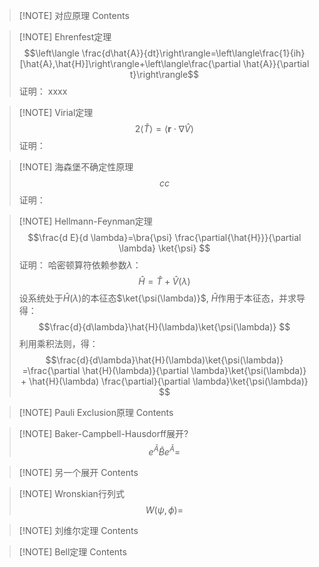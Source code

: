 
> [!NOTE] 对应原理
> Contents


> [!NOTE] Ehrenfest定理
> $$\left\langle \frac{d\hat{A}}{dt}\right\rangle=\left\langle\frac{1}{ih}[\hat{A},\hat{H}]\right\rangle+\left\langle\frac{\partial \hat{A}}{\partial t}\right\rangle$$
> 证明：
> xxxx


> [!NOTE] Virial定理
> $$2\langle \hat{T} \rangle=\langle\mathbf{r}\cdot\nabla \hat{V}\rangle$$
> 证明：


> [!NOTE] 海森堡不确定性原理
> $$cc$$
> 证明：


> [!NOTE] Hellmann-Feynman定理
> $$\frac{d E}{d \lambda}=\bra{\psi} \frac{\partial{\hat{H}}}{\partial \lambda} \ket{\psi}  $$
> 证明：
> 哈密顿算符依赖参数$\lambda$：
> $$\hat{H}=\hat{T}+\hat{V}(\lambda)$$
> 设系统处于$\hat{H}(\lambda)$的本征态$\ket{\psi(\lambda)}$, $\hat{H}$作用于本征态，并求导得：
> $$\frac{d}{d\lambda}\hat{H}(\lambda)\ket{\psi(\lambda)} $$
> 利用乘积法则，得：
> $$\frac{d}{d\lambda}\hat{H}(\lambda)\ket{\psi(\lambda)} =\frac{\partial \hat{H}(\lambda)}{\partial \lambda}\ket{\psi(\lambda)} + \hat{H}(\lambda) \frac{\partial}{\partial \lambda}\ket{\psi(\lambda)} $$


> [!NOTE] Pauli Exclusion原理
> Contents


> [!NOTE] Baker-Campbell-Hausdorff展开?
> $$e^{\hat{A}}\hat{B}e^{\hat{A}}=$$


> [!NOTE] 另一个展开
> Contents


> [!NOTE] Wronskian行列式
> $$W(\psi,\phi)=$$


> [!NOTE] 刘维尔定理
> Contents


> [!NOTE] Bell定理
> Contents

